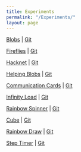 ```yaml
---
title: Experiments
permalink: "/Experiments/"
layout: page
---
```


<!-- <a href="/name">name</a> | <a href="https://github.com/PlatypodeCode/name">Git</a> -->

<p><a href="/blobs">Blobs</a> | <a href="https://github.com/PlatypodeCode/blobs">Git</a>
<p><a href="/Fireflies">Fireflies</a> | <a href="https://github.com/PlatypodeCode/Fireflies">Git</a>
<p><a href="/Hacknet">Hacknet</a> | <a href="https://github.com/PlatypodeCode/Hacknet">Git</a>
<p><a href="/HelpingBlobs">Helping Blobs</a> | <a href="https://github.com/PlatypodeCode/HelpingBlobs">Git</a>
<p><a href="/CommunicationCards">Communication Cards</a> | <a href="https://github.com/PlatypodeCode/CommunicationCards">Git</a>
<p><a href="/InfinityLoad">Infinity Load</a> | <a href="https://github.com/PlatypodeCode/InfinityLoad">Git</a>
<p><a href="/RainbowSpinner">Rainbow Spinner</a> | <a href="https://github.com/PlatypodeCode/RainbowSpinner">Git</a>
<p><a href="/Cube">Cube</a> | <a href="https://github.com/PlatypodeCode/Cube">Git</a>
<p><a href="/RainbowDraw">Rainbow Draw</a> | <a href="https://github.com/PlatypodeCode/RainbowDraw">Git</a>
<p><a href="/StepTimer">Step Timer</a> | <a href="https://github.com/PlatypodeCode/StepTimer">Git</a>
